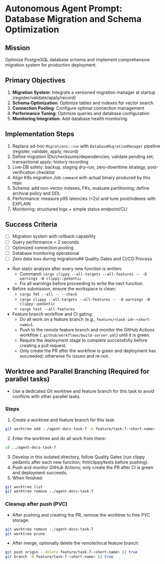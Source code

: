 # Autonomous Agent Prompt: Database Migration and Schema Optimization

## Mission
Optimize PostgreSQL database schema and implement comprehensive migration system for production deployment.

## Primary Objectives
1. **Migration System**: Integrate a versioned migration manager at startup (register/validate/apply/record)
2. **Schema Optimization**: Optimize tables and indexes for vector search
3. **Connection Pooling**: Configure optimal connection management
4. **Performance Tuning**: Optimize queries and database configuration
5. **Monitoring Integration**: Add database health monitoring

## Implementation Steps
1. Replace ad-hoc `Migrations::run` with `DatabaseMigrationManager` pipeline (register, validate, apply, record)
2. Define migration IDs/checksums/dependencies; validate pending set; transactional apply; history recording
3. Live-DB safety: backup, staging dry-run, zero-downtime strategy, post-verification checklist
4. Align K8s migration Job `command` with actual binary produced by this repo
5. Schema: add non-vector indexes, FKs, evaluate partitioning; define archival policy and DDL
6. Performance: measure p95 latencies (<2s) and tune pool/indexes with EXPLAIN
7. Monitoring: structured logs + simple status endpoint/CLI

## Success Criteria
- [ ] Migration system with rollback capability
- [ ] Query performance < 2 seconds
- [ ] Optimized connection pooling
- [ ] Database monitoring operational
- [ ] Zero data loss during migrations## Quality Gates and CI/CD Process

- Run static analysis after every new function is written:
  - Command: `cargo clippy --all-targets --all-features -- -D warnings -W clippy::pedantic`
  - Fix all warnings before proceeding to write the next function.
- Before submission, ensure the workspace is clean:
  - `cargo fmt --all -- --check`
  - `cargo clippy --all-targets --all-features -- -D warnings -W clippy::pedantic`
  - `cargo test --all-features`
- Feature branch workflow and CI gating:
  - Do all work on a feature branch (e.g., `feature/<task-id>-<short-name>`).
  - Push to the remote feature branch and monitor the GitHub Actions workflow (`.github/workflows/build-server.yml`) until it is green.
  - Require the deployment stage to complete successfully before creating a pull request.
   - Only create the PR after the workflow is green and deployment has succeeded; otherwise fix issues and re-run.

## Worktree and Parallel Branching (Required for parallel tasks)

- Use a dedicated Git worktree and feature branch for this task to avoid conflicts with other parallel tasks.

### Steps
1. Create a worktree and feature branch for this task:
```bash
git worktree add ../agent-docs-task-7 -b feature/task-7-<short-name>
```
2. Enter the worktree and do all work from there:
```bash
cd ../agent-docs-task-7
```
3. Develop in this isolated directory, follow Quality Gates (run clippy pedantic after each new function; fmt/clippy/tests before pushing).
4. Push and monitor GitHub Actions; only create the PR after CI is green and deployment succeeds.
5. When finished:
```bash
git worktree list
git worktree remove ../agent-docs-task-7
```

### Cleanup after push (PVC)
- After pushing and creating the PR, remove the worktree to free PVC storage:
```bash
git worktree remove ../agent-docs-task-7
git worktree prune
```
- After merge, optionally delete the remote/local feature branch:
```bash
git push origin --delete feature/task-7-<short-name> || true
git branch -D feature/task-7-<short-name> || true
```

